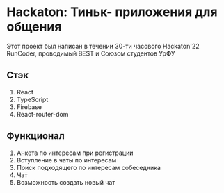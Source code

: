 # Hackaton: Тиньк- приложения для общения

Этот проект был написан в течении 30-ти часового Hackaton'22 RunCoder, проводимый BEST и Союзом студентов УрФУ

## Стэк

1. React
2. TypeScript
3. Firebase
4. React-router-dom

## Функционал

1. Анкета по интересам при регистрации
2. Вступление в чаты по интересам
3. Поиск подходящего по интересам собеседника
4. Чат
5. Возможность создать новый чат
